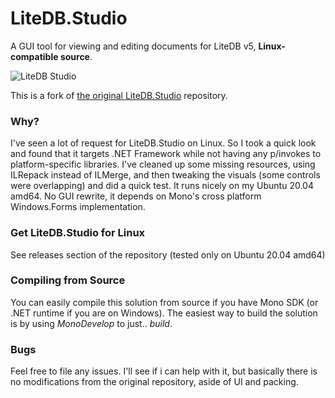 # LiteDB.Studio

A GUI tool for viewing and editing documents for LiteDB v5, **Linux-compatible source**.

![LiteDB Studio](https://images2.imgbox.com/64/40/WBbd8qDV_o.png)

This is a fork of [the original LiteDB.Studio](https://github.com/mbdavid/LiteDB.Studio) repository.

### Why?
I've seen a lot of request for LiteDB.Studio on Linux. So I took a quick look and found that it targets .NET Framework while not having any p/invokes to platform-specific libraries. I've cleaned up some missing resources, using ILRepack instead of ILMerge, and then tweaking the visuals (some controls were overlapping) and did a quick test. It runs nicely on my Ubuntu 20.04 amd64. No GUI rewrite, it depends on Mono's cross platform Windows.Forms implementation.

### Get LiteDB.Studio for Linux
See releases section of the repository (tested only on Ubuntu 20.04 amd64)

### Compiling from Source
You can easily compile this solution from source if you have Mono SDK (or .NET runtime if you are on Windows). The easiest way to build the solution is by using _MonoDevelop_ to just.. _build_.

### Bugs
Feel free to file any issues. I'll see if i can help with it, but basically there is no modifications from the original repository, aside of UI and packing.